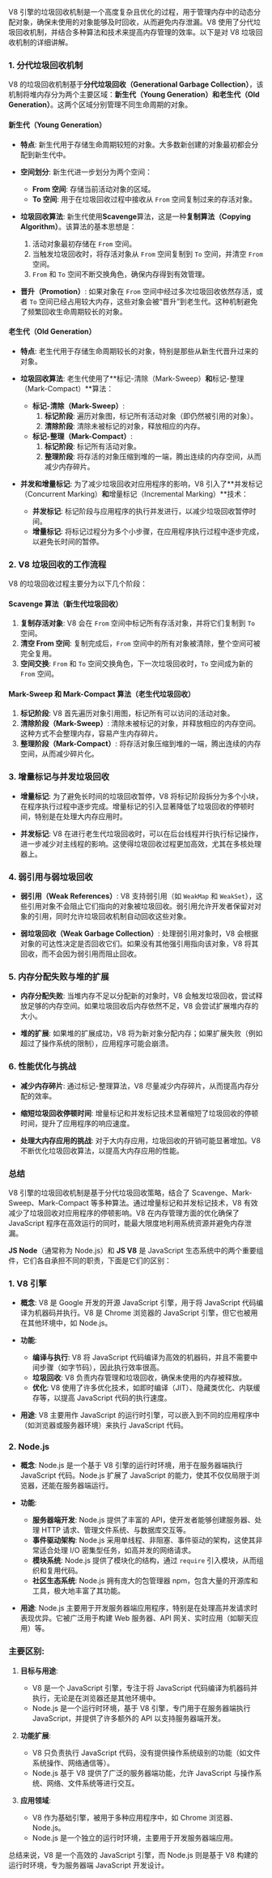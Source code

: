 V8 引擎的垃圾回收机制是一个高度复杂且优化的过程，用于管理内存中的动态分配对象，确保未使用的对象能够及时回收，从而避免内存泄漏。V8 使用了分代垃圾回收机制，并结合多种算法和技术来提高内存管理的效率。以下是对 V8 垃圾回收机制的详细讲解。

### 1. **分代垃圾回收机制**

V8 的垃圾回收机制基于**分代垃圾回收（Generational Garbage Collection）**，该机制将堆内存分为两个主要区域：**新生代（Young Generation）**和**老生代（Old Generation）**。这两个区域分别管理不同生命周期的对象。

#### **新生代（Young Generation）**

- **特点**: 新生代用于存储生命周期较短的对象。大多数新创建的对象最初都会分配到新生代中。

- **空间划分**: 新生代进一步划分为两个空间：
  - **From 空间**: 存储当前活动对象的区域。
  - **To 空间**: 用于在垃圾回收过程中接收从 `From` 空间复制过来的存活对象。

- **垃圾回收算法**: 新生代使用**Scavenge**算法，这是一种**复制算法（Copying Algorithm）**。该算法的基本思想是：
  1. 活动对象最初存储在 `From` 空间。
  2. 当触发垃圾回收时，将存活对象从 `From` 空间复制到 `To` 空间，并清空 `From` 空间。
  3. `From` 和 `To` 空间不断交换角色，确保内存得到有效管理。

- **晋升（Promotion）**: 如果对象在 `From` 空间中经过多次垃圾回收依然存活，或者 `To` 空间已经占用较大内存，这些对象会被“晋升”到老生代。这种机制避免了频繁回收生命周期较长的对象。

#### **老生代（Old Generation）**

- **特点**: 老生代用于存储生命周期较长的对象，特别是那些从新生代晋升过来的对象。

- **垃圾回收算法**: 老生代使用了**标记-清除（Mark-Sweep）**和**标记-整理（Mark-Compact）**算法：
  - **标记-清除（Mark-Sweep）**:
    1. **标记阶段**: 遍历对象图，标记所有活动对象（即仍然被引用的对象）。
    2. **清除阶段**: 清除未被标记的对象，释放相应的内存。
  - **标记-整理（Mark-Compact）**:
    1. **标记阶段**: 标记所有活动对象。
    2. **整理阶段**: 将存活的对象压缩到堆的一端，腾出连续的内存空间，从而减少内存碎片。

- **并发和增量标记**: 为了减少垃圾回收对应用程序的影响，V8 引入了**并发标记（Concurrent Marking）**和**增量标记（Incremental Marking）**技术：
  - **并发标记**: 标记阶段与应用程序的执行并发进行，以减少垃圾回收暂停时间。
  - **增量标记**: 将标记过程分为多个小步骤，在应用程序执行过程中逐步完成，以避免长时间的暂停。

### 2. **V8 垃圾回收的工作流程**

V8 的垃圾回收过程主要分为以下几个阶段：

#### **Scavenge 算法（新生代垃圾回收）**

1. **复制存活对象**: V8 会在 `From` 空间中标记所有存活对象，并将它们复制到 `To` 空间。
2. **清空 From 空间**: 复制完成后，`From` 空间中的所有对象被清除，整个空间可被完全复用。
3. **空间交换**: `From` 和 `To` 空间交换角色，下一次垃圾回收时，`To` 空间成为新的 `From` 空间。

#### **Mark-Sweep 和 Mark-Compact 算法（老生代垃圾回收）**

1. **标记阶段**: V8 首先遍历对象引用图，标记所有可以访问的活动对象。
2. **清除阶段（Mark-Sweep）**: 清除未被标记的对象，并释放相应的内存空间。这种方式不会整理内存，容易产生内存碎片。
3. **整理阶段（Mark-Compact）**: 将存活对象压缩到堆的一端，腾出连续的内存空间，从而减少碎片化。

### 3. **增量标记与并发垃圾回收**

- **增量标记**: 为了避免长时间的垃圾回收暂停，V8 将标记阶段拆分为多个小块，在程序执行过程中逐步完成。增量标记的引入显著降低了垃圾回收的停顿时间，特别是在处理大内存应用时。

- **并发标记**: V8 在进行老生代垃圾回收时，可以在后台线程并行执行标记操作，进一步减少对主线程的影响。这使得垃圾回收过程更加高效，尤其在多核处理器上。

### 4. **弱引用与弱垃圾回收**

- **弱引用（Weak References）**: V8 支持弱引用（如 `WeakMap` 和 `WeakSet`），这些引用对象不会阻止它们指向的对象被垃圾回收。弱引用允许开发者保留对对象的引用，同时允许垃圾回收机制自动回收这些对象。

- **弱垃圾回收（Weak Garbage Collection）**: 处理弱引用对象时，V8 会根据对象的可达性决定是否回收它们。如果没有其他强引用指向该对象，V8 将其回收，而不会因为弱引用而阻止回收。

### 5. **内存分配失败与堆的扩展**

- **内存分配失败**: 当堆内存不足以分配新的对象时，V8 会触发垃圾回收，尝试释放足够的内存空间。如果垃圾回收后内存依然不足，V8 会尝试扩展堆内存的大小。

- **堆的扩展**: 如果堆的扩展成功，V8 将为新对象分配内存；如果扩展失败（例如超过了操作系统的限制），应用程序可能会崩溃。

### 6. **性能优化与挑战**

- **减少内存碎片**: 通过标记-整理算法，V8 尽量减少内存碎片，从而提高内存分配的效率。
  
- **缩短垃圾回收停顿时间**: 增量标记和并发标记技术显著缩短了垃圾回收的停顿时间，提升了应用程序的响应速度。

- **处理大内存应用的挑战**: 对于大内存应用，垃圾回收的开销可能显著增加。V8 不断优化垃圾回收算法，以提高大内存应用的性能。

### 总结

V8 引擎的垃圾回收机制是基于分代垃圾回收策略，结合了 Scavenge、Mark-Sweep、Mark-Compact 等多种算法。通过增量标记和并发标记技术，V8 有效减少了垃圾回收对应用程序的停顿影响。V8 在内存管理方面的优化确保了 JavaScript 程序在高效运行的同时，能最大限度地利用系统资源并避免内存泄漏。


**JS Node**（通常称为 Node.js）和 **JS V8** 是 JavaScript 生态系统中的两个重要组件，它们各自承担不同的职责，下面是它们的区别：

### 1. **V8 引擎**
- **概念**: V8 是 Google 开发的开源 JavaScript 引擎，用于将 JavaScript 代码编译为机器码并执行。V8 是 Chrome 浏览器的 JavaScript 引擎，但它也被用在其他环境中，如 Node.js。
  
- **功能**: 
  - **编译与执行**: V8 将 JavaScript 代码编译为高效的机器码，并且不需要中间步骤（如字节码），因此执行效率很高。
  - **垃圾回收**: V8 负责内存管理和垃圾回收，确保未使用的内存被释放。
  - **优化**: V8 使用了许多优化技术，如即时编译（JIT）、隐藏类优化、内联缓存等，以提高 JavaScript 代码的执行速度。

- **用途**: V8 主要用作 JavaScript 的运行时引擎，可以嵌入到不同的应用程序中（如浏览器或服务器环境）来执行 JavaScript 代码。

### 2. **Node.js**
- **概念**: Node.js 是一个基于 V8 引擎的运行时环境，用于在服务器端执行 JavaScript 代码。Node.js 扩展了 JavaScript 的能力，使其不仅仅局限于浏览器，还能在服务器端运行。

- **功能**:
  - **服务器端开发**: Node.js 提供了丰富的 API，使开发者能够创建服务器、处理 HTTP 请求、管理文件系统、与数据库交互等。
  - **事件驱动架构**: Node.js 采用单线程、非阻塞、事件驱动的架构，这使其非常适合处理 I/O 密集型任务，如高并发的网络请求。
  - **模块系统**: Node.js 提供了模块化的结构，通过 `require` 引入模块，从而组织和复用代码。
  - **社区生态系统**: Node.js 拥有庞大的包管理器 npm，包含大量的开源库和工具，极大地丰富了其功能。

- **用途**: Node.js 主要用于开发服务器端应用程序，特别是在处理高并发请求时表现优异。它被广泛用于构建 Web 服务器、API 网关、实时应用（如聊天应用）等。

### **主要区别**:
1. **目标与用途**:
   - V8 是一个 JavaScript 引擎，专注于将 JavaScript 代码编译为机器码并执行，无论是在浏览器还是其他环境中。
   - Node.js 是一个运行时环境，基于 V8 引擎，专门用于在服务器端执行 JavaScript，并提供了许多额外的 API 以支持服务器端开发。

2. **功能扩展**:
   - V8 只负责执行 JavaScript 代码，没有提供操作系统级别的功能（如文件系统操作、网络通信等）。
   - Node.js 基于 V8 提供了广泛的服务器端功能，允许 JavaScript 与操作系统、网络、文件系统等进行交互。

3. **应用领域**:
   - V8 作为基础引擎，被用于多种应用程序中，如 Chrome 浏览器、Node.js。
   - Node.js 是一个独立的运行时环境，主要用于开发服务器端应用。

总结来说，V8 是一个高效的 JavaScript 引擎，而 Node.js 则是基于 V8 构建的运行时环境，专为服务器端 JavaScript 开发设计。